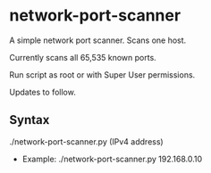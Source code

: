 # network-port-scanner

A simple network port scanner. Scans one host.

Currently scans all 65,535 known ports.

Run script as root or with Super User permissions.

Updates to follow.

<h2>Syntax</h2>

./network-port-scanner.py (IPv4 address)

* Example: ./network-port-scanner.py 192.168.0.10
